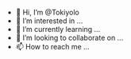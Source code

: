 - 👋 Hi, I’m @Tokiyolo
- 👀 I’m interested in ...
- 🌱 I’m currently learning ...
- 💞️ I’m looking to collaborate on ...
- 📫 How to reach me ...

<!---
Tokiyolo/Tokiyolo is a ✨ special ✨ repository because its `README.md` (this file) appears on your GitHub profile.
You can click the Preview link to take a look at your changes.
--->
